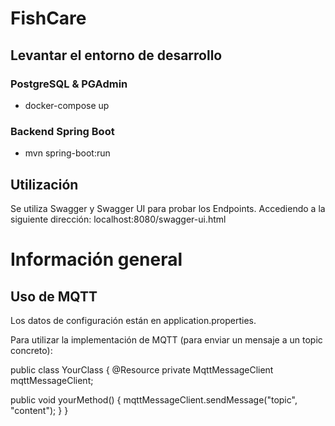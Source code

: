 # FishCare

## Levantar el entorno de desarrollo

### PostgreSQL & PGAdmin

* docker-compose up

### Backend Spring Boot

* mvn spring-boot:run

## Utilización

Se utiliza Swagger y Swagger UI para probar los Endpoints. Accediendo a la siguiente dirección: localhost:8080/swagger-ui.html

# Información general

## Uso de MQTT

Los datos de configuración están en application.properties. 

Para utilizar la implementación de MQTT (para enviar un mensaje a un topic concreto):

public class YourClass {
  @Resource
  private MqttMessageClient mqttMessageClient;

  public void yourMethod() {
    mqttMessageClient.sendMessage("topic", "content");
  }
}